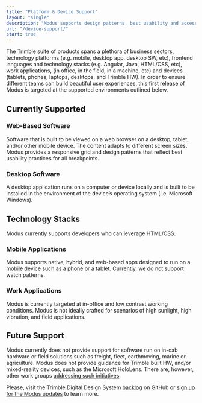 ```yaml
---
title: "Platform & Device Support"
layout: "single"
description: "Modus supports design patterns, best usability and accessibility practices for products built across platforms."
url: "/device-support/"
start: true
---
```


The Trimble suite of products spans a plethora of business sectors, technology platforms (e.g. mobile, desktop app, desktop SW, etc), frontend languages and technology stacks (e.g. Angular, Java, HTML/CSS, etc), work applications, (in office, in the field, in a machine, etc) and devices (tablets, phones, laptops, desktops, and Trimble HW). In order to ensure different teams can build beautiful user experiences, this first release of Modus is targeted at the supported environments outlined below.

## Currently Supported

### Web-Based Software

Software that is built to be viewed on a web browser on a desktop, tablet, and/or other mobile device. The content adapts to different screen sizes. Modus provides a responsive grid and design patterns that reflect best usability practices for all breakpoints.

### Desktop Software

A desktop application runs on a computer or device locally and is built to be installed in the environment of the device’s operating system (i.e. Microsoft Windows).

## Technology Stacks

Modus currently supports developers who can leverage HTML/CSS.

### Mobile Applications

Modus supports native, hybrid, and web-based apps designed to run on a mobile device such as a phone or a tablet. Currently, we do not support watch patterns.

### Work Applications

Modus is currently targeted at in-office and low contrast working conditions. Modus is not ideally crafted for scenarios of high sunlight, high vibration, and field applications.

## Future Support

Modus currently does not provide support for software run on in-cab hardware or field solutions such as freight, fleet, earthmoving, marine or agriculture. Modus does not provide guidance for Trimble built HW, and/or mixed-reality devices, such as the Microsoft HoloLens. There are, however, other work groups [addressing such initiatives](/start/).

Please, visit the Trimble Digital Design System [backlog](https://github.com/orgs/trimble-oss/projects/5/views/1) on GitHub or [sign up for the Modus updates](/community/contribute/) to learn more.
